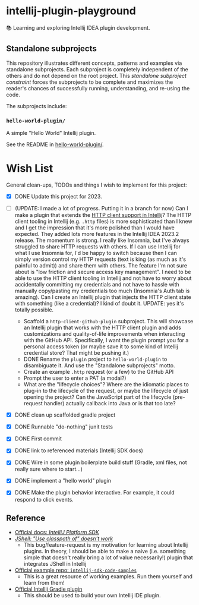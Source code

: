 # intellij-plugin-playground

📚 Learning and exploring Intellij IDEA plugin development.


## Standalone subprojects

This repository illustrates different concepts, patterns and examples via standalone subprojects. Each subproject is
completely independent of the others and do not depend on the root project. This _standalone subproject constraint_
forces the subprojects to be complete and maximizes the reader's chances of successfully running, understanding, and
re-using the code.

The subprojects include:


### `hello-world-plugin/`

A simple "Hello World" Intellij plugin.

See the README in [hello-world-plugin/](hello-world-plugin/).


# Wish List

General clean-ups, TODOs and things I wish to implement for this project:

* [x] DONE Update this project for 2023.
* [ ] (UPDATE: I made a lot of progress. Putting it in a branch for now) Can I make a plugin that extends the [HTTP client support in Intellij](https://www.jetbrains.com/help/idea/http-client-in-product-code-editor.html)?
  The HTTP client tooling in Intellij (e.g. `.http` files) is more sophisticated than I knew and I get the impression
  that it's more polished than I would have expected. They added lots more features in the Intellij IDEA 2023.2 release.
  The momentum is strong. I really like Insomnia, but I've always struggled to share HTTP requests with others. If I can
  use Intellij for what I use Insomnia for, I'd be happy to switch because then I can simply version control my HTTP
  requests (text is king (as much as it's painful to admit)) and share them with others. The feature I'm not sure about
  is "low friction and secure access key management". I need to be able to use the HTTP client tooling in Intellij and
  not have to worry about accidentally committing my credentials and not have to hassle with manually copy/pasting my
  credentials too much (Insomnia's Auth tab is amazing). Can I create an Intellij plugin that injects the HTTP client
  state with something (like a credential)? I kind of doubt it. UPDATE: yes it's totally possible.
   * Scaffold a `http-client-github-plugin` subproject. This will showcase an Intellij plugin that works with the HTTP
     client plugin and adds customizations and quality-of-life improvements when interacting with the GitHub API.
     Specifically, I want the plugin prompt you for a personal access token (or maybe save it to some kind of Intellij
     credential store? That might be pushing it.)
   * DONE Rename the `plugin` project to `hello-world-plugin` to disambiguate it. And use the "Standalone subprojects" motto.
   * Create an example `.http` request (or a few) to the GitHub API
   * Prompt the user to enter a PAT (a modal?)
   * What are the "lifecycle choices"? Where are the idiomatic places to plug-in to the lifecycle of the request, or maybe
     the lifecycle of just opening the project? Can the JavaScript part of the lifecycle (pre-request handler) actually
     callback into Java or is that too late?
* [x] DONE clean up scaffolded gradle project
* [x] DONE Runnable "do-nothing" junit tests 
* [x] DONE First commit
* [x] DONE link to referenced materials (Intellij SDK docs)
* [x] DONE Wire in some plugin boilerplate build stuff (Gradle, xml files, not really sure where to start...) 
* [x] DONE implement a "hello world" plugin
* [x] DONE Make the plugin behavior interactive. For example, it could respond to click events.


## Reference

* [Official docs: *IntelliJ Platform SDK*](https://jetbrains.org/intellij/sdk/docs)
* [*JShell: "Use classpath of" doesn't work*](https://youtrack.jetbrains.com/issue/IDEA-176418)
  * This bug/feature-request is my motivation for learning about Intellij plugins. In theory, I should be able to make a
    naive (i.e. something simple that doesn't really bring a lot of value necessarily!) plugin that integrates JShell in
    Intellij 
* [Official example repo: `intellij-sdk-code-samples`](https://github.com/JetBrains/intellij-sdk-code-samples)
  * This is a great resource of working examples. Run them yourself and learn from them!
* [Official Intellij Gradle plugin](https://github.com/JetBrains/gradle-intellij-plugin/)
  * This should be used to build your own Intellij IDE plugin.
